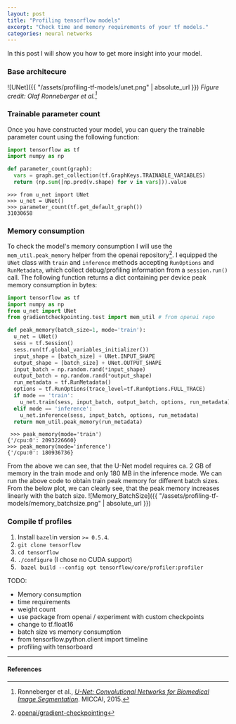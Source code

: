 ```yaml
---
layout: post
title: "Profiling tensorflow models"
excerpt: "Check time and memory requirements of your tf models."
categories: neural networks
---
```


In this post I will show you how to get more insight into your model.

### Base architecure
![UNet]({{ "/assets/profiling-tf-models/unet.png" | absolute_url }})
*Figure credit: Olaf Ronneberger et al.[^2]*

### Trainable parameter count
Once you have constructed your model, you can query the trainable parameter count using the following function:
```python
import tensorflow as tf
import numpy as np

def parameter_count(graph):
  vars = graph.get_collection(tf.GraphKeys.TRAINABLE_VARIABLES)
  return (np.sum([np.prod(v.shape) for v in vars])).value
```

```
>>> from u_net import UNet
>>> u_net = UNet()
>>> parameter_count(tf.get_default_graph())
31030658
```

### Memory consumption
To check the model's memory consumption I will use the `mem_util.peak_memory` helper from the openai repository[^1]. I equipped the `UNet` class with `train` and `inference` methods accepting `RunOptions` and `RunMetadata`, which collect debug/profiling information from a `session.run()` call. The following function returns a dict containing per device peak memory consumption in bytes:
```python
import tensorflow as tf
import numpy as np
from u_net import UNet
from gradientcheckpointing.test import mem_util # from openai repo

def peak_memory(batch_size=1, mode='train'):
  u_net = UNet()
  sess = tf.Session()
  sess.run(tf.global_variables_initializer())
  input_shape = [batch_size] + UNet.INPUT_SHAPE
  output_shape = [batch_size] + UNet.OUTPUT_SHAPE
  input_batch = np.random.rand(*input_shape)
  output_batch = np.random.rand(*output_shape)
  run_metadata = tf.RunMetadata()
  options = tf.RunOptions(trace_level=tf.RunOptions.FULL_TRACE)
  if mode == 'train':
    u_net.train(sess, input_batch, output_batch, options, run_metadata)
  elif mode == 'inference':
    u_net.inference(sess, input_batch, options, run_metadata)
  return mem_util.peak_memory(run_metadata)
```
```
 >>> peak_memory(mode='train')
{'/cpu:0': 2093226660}
>>> peak_memory(mode='inference')
{'/cpu:0': 180936736}
```
From the above we can see, that the U-Net model requires ca. 2 GB of memory in the train mode and only 180 MB in the inference mode. We can run the above code to obtain train peak memory for different batch sizes. From the below plot, we can clearly see, that the peak memory increases linearly with the batch size.
![Memory_BatchSize]({{ "/assets/profiling-tf-models/memory_batchsize.png" | absolute_url }})

### Compile tf profiles
1. Install `bazel`in version `>= 0.5.4`.
2. `git clone tensorflow`
3. `cd tensorflow`
4. `./configure` (I chose no CUDA support)
5. ` bazel build --config opt tensorflow/core/profiler:profiler`

TODO:
- Memory consumption
- time requirements
- weight count
- use package from openai / experiment with custom checkpoints
- change to tf.float16
- batch size vs memory consumption
- from tensorflow.python.client import timeline
- profiling with tensorboard

---
#### References
[^1]: [openai/gradient-checkpointing](https://github.com/openai/gradient-checkpointing)
[^2]: Ronneberger et al., [*U-Net: Convolutional Networks for Biomedical Image Segmentation*](https://link.springer.com/chapter/10.1007%2F978-3-319-24574-4_28). MICCAI, 2015.
